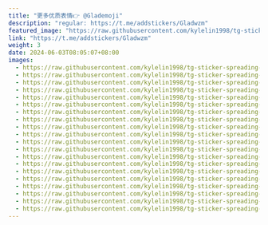 ```yaml
---
title: "更多优质表情👉 @Glademoji"
description: "regular: https://t.me/addstickers/Gladwzm"
featured_image: "https://raw.githubusercontent.com/kylelin1998/tg-sticker-spreading-worldwide-images/main/img/b3777184-4678-4792-b471-7b059e5b0630.jpg"
link: "https://t.me/addstickers/Gladwzm"
weight: 3
date: 2024-06-03T08:05:07+08:00
images:
  - https://raw.githubusercontent.com/kylelin1998/tg-sticker-spreading-worldwide-images/main/img/b3777184-4678-4792-b471-7b059e5b0630.jpg
  - https://raw.githubusercontent.com/kylelin1998/tg-sticker-spreading-worldwide-images/main/img/10600cf8-c8d6-4319-a1a4-a9eca19ce50b.jpg
  - https://raw.githubusercontent.com/kylelin1998/tg-sticker-spreading-worldwide-images/main/img/27dbfca9-04b9-41b6-837a-63973404037b.jpg
  - https://raw.githubusercontent.com/kylelin1998/tg-sticker-spreading-worldwide-images/main/img/f30e716d-3792-473e-958c-672866116c93.jpg
  - https://raw.githubusercontent.com/kylelin1998/tg-sticker-spreading-worldwide-images/main/img/399c0096-c0fe-4b7d-b23b-866c8484bc66.jpg
  - https://raw.githubusercontent.com/kylelin1998/tg-sticker-spreading-worldwide-images/main/img/51f365e7-204c-4d4e-9ac8-17cc04151338.jpg
  - https://raw.githubusercontent.com/kylelin1998/tg-sticker-spreading-worldwide-images/main/img/7597735a-e50a-496a-a8bb-ede93d289224.jpg
  - https://raw.githubusercontent.com/kylelin1998/tg-sticker-spreading-worldwide-images/main/img/b605a126-7f7e-46c8-b414-39ae796299b9.jpg
  - https://raw.githubusercontent.com/kylelin1998/tg-sticker-spreading-worldwide-images/main/img/90ef9e6a-da15-47b2-8206-bec714529cf6.jpg
  - https://raw.githubusercontent.com/kylelin1998/tg-sticker-spreading-worldwide-images/main/img/61d73dd7-aac4-4eea-ad4f-8e413416f46b.jpg
  - https://raw.githubusercontent.com/kylelin1998/tg-sticker-spreading-worldwide-images/main/img/4a1eb2a2-ac1b-4a04-b195-1f6f0b5c331c.jpg
  - https://raw.githubusercontent.com/kylelin1998/tg-sticker-spreading-worldwide-images/main/img/37df42a2-bc4c-427a-a7b6-220687a39a00.jpg
  - https://raw.githubusercontent.com/kylelin1998/tg-sticker-spreading-worldwide-images/main/img/57412da0-5ec0-4508-80c3-d161ed1461bb.jpg
  - https://raw.githubusercontent.com/kylelin1998/tg-sticker-spreading-worldwide-images/main/img/61224e45-c646-4e51-8dbe-3ef4800a49a2.jpg
  - https://raw.githubusercontent.com/kylelin1998/tg-sticker-spreading-worldwide-images/main/img/a3c25f26-0918-4fc6-becd-4ed51240019d.jpg
  - https://raw.githubusercontent.com/kylelin1998/tg-sticker-spreading-worldwide-images/main/img/297dbc0a-cd7b-437a-9b88-db649d6c5932.jpg
  - https://raw.githubusercontent.com/kylelin1998/tg-sticker-spreading-worldwide-images/main/img/2e06717f-36da-42b4-9511-21aaa0e7439f.jpg
  - https://raw.githubusercontent.com/kylelin1998/tg-sticker-spreading-worldwide-images/main/img/3950f427-6c02-4747-a6d5-314b59c2ff8e.jpg
  - https://raw.githubusercontent.com/kylelin1998/tg-sticker-spreading-worldwide-images/main/img/cd188c5d-f2fc-4824-90bc-35ae376e230d.jpg
  - https://raw.githubusercontent.com/kylelin1998/tg-sticker-spreading-worldwide-images/main/img/b9f80f9f-4d29-4445-8410-30310e858803.jpg
---
```

